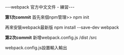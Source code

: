 ---webpack 官方中文文件 - 練習---

**第1次commit**
首先來個npm管理>>
npm init

再來安裝webpack最新版
npm install --save-dev webpack

**第2次commit**
新增webpack.config.js /dist /src

webpack.config.js設置輸入輸出
